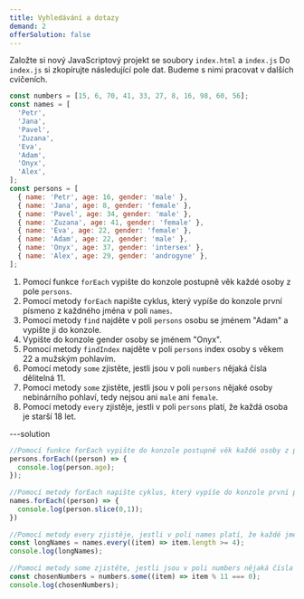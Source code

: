 ```yaml
---
title: Vyhledávání a dotazy
demand: 2
offerSolution: false
---
```


Založte si nový JavaScriptový projekt se soubory `index.html` a `index.js` Do `index.js` si zkopírujte následující pole dat. Budeme s nimi pracovat v dalších cvičeních.

```js
const numbers = [15, 6, 70, 41, 33, 27, 8, 16, 98, 60, 56];
const names = [
  'Petr',
  'Jana',
  'Pavel',
  'Zuzana',
  'Eva',
  'Adam',
  'Onyx',
  'Alex',
];
const persons = [
  { name: 'Petr', age: 16, gender: 'male' },
  { name: 'Jana', age: 8, gender: 'female' },
  { name: 'Pavel', age: 34, gender: 'male' },
  { name: 'Zuzana', age: 41, gender: 'female' },
  { name: 'Eva', age: 22, gender: 'female' },
  { name: 'Adam', age: 22, gender: 'male' },
  { name: 'Onyx', age: 37, gender: 'intersex' },
  { name: 'Alex', age: 29, gender: 'androgyne' },
];
```

1. Pomocí funkce `forEach` vypište do konzole postupně věk každé osoby z pole `persons`.
1. Pomocí metody `forEach` napište cyklus, který vypíše do konzole první písmeno z každného
   jména v poli `names`.
1. Pomocí metody `find` najděte v poli `persons` osobu se jménem "Adam" a vypište ji do konzole.
1. Vypište do konzole gender osoby se jménem "Onyx".
1. Pomocí metody `findIndex` najděte v poli `persons` index osoby s věkem 22 a mužským pohlavím.
1. Pomocí metody `some` zjistěte, jestli jsou v poli `numbers` nějaká čísla dělitelná 11.
1. Pomocí metody `some` zjistěte, jestli jsou v poli `persons` nějaké osoby nebinárního pohlaví, tedy nejsou ani `male` ani `female`.
1. Pomocí metody `every` zjistěje, jestli v poli `persons` platí, že každá osoba je starší 18 let.

---solution

```js
//Pomocí funkce forEach vypište do konzole postupně věk každé osoby z pole persons.
persons.forEach((person) => {
  console.log(person.age);
});
​
//Pomocí metody forEach napište cyklus, který vypíše do konzole první písmeno z každného jména v poli names.
names.forEach((person) => {
  console.log(person.slice(0,1));
})
​
//Pomocí metody every zjistěje, jestli v poli names platí, že každé jméno má alespoň 4 znaky.
const longNames = names.every((item) => item.length >= 4);
console.log(longNames);
​
//Pomocí metody some zjistěte, jestli jsou v poli numbers nějaká čísla dělitelná 11.
const chosenNumbers = numbers.some((item) => item % 11 === 0);
console.log(chosenNumbers);
```
